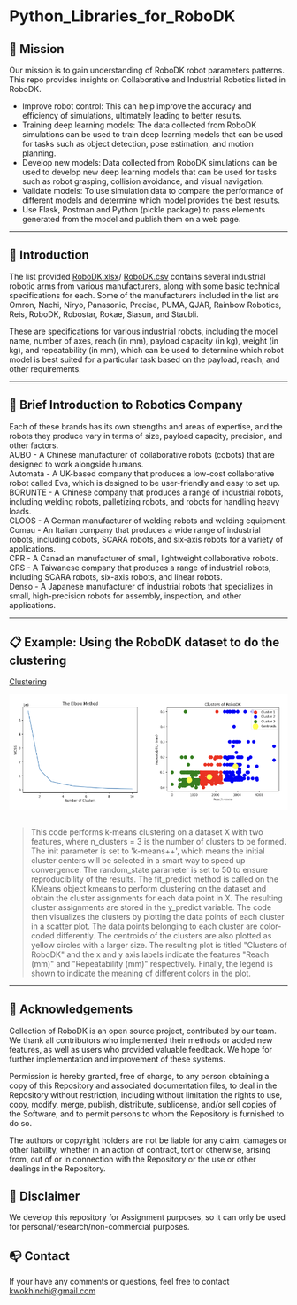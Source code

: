 # Python_Libraries_for_RoboDK


## 📍 Mission
Our mission is to gain understanding of RoboDK robot parameters patterns. This repo provides insights on Collaborative and Industrial Robotics listed in RoboDK. 

- Improve robot control: This can help improve the accuracy and efficiency of simulations, ultimately leading to better results.
- Training deep learning models: The data collected from RoboDK simulations can be used to train deep learning models that can be used for tasks such as object detection, pose estimation, and motion planning.
- Develop new models: Data collected from RoboDK simulations can be used to develop new deep learning models that can be used for tasks such as robot grasping, collision avoidance, and visual navigation.
- Validate models: To use simulation data to compare the performance of different models and determine which model provides the best results.
- Use Flask, Postman and Python (pickle package) to pass elements generated from the model and publish them on a web page.

--- 

## 🔆 Introduction

The list provided [RoboDK.xlsx](https://github.com/HaleyKwok/Python_Libraries_for_RoboDK/blob/main/RoboDK.xlsx)/ [RoboDK.csv](https://github.com/HaleyKwok/Python_Libraries_for_RoboDK/blob/main/RoboDK.csv) contains several industrial robotic arms from various manufacturers, along with some basic technical specifications for each. Some of the manufacturers included in the list are Omron, Nachi, Niryo, Panasonic, Precise, PUMA, QJAR, Rainbow Robotics, Reis, RoboDK, Robostar, Rokae, Siasun, and Staubli.

These are specifications for various industrial robots, including the model name, number of axes, reach (in mm), payload capacity (in kg), weight (in kg), and repeatability (in mm), which can be used to determine which robot model is best suited for a particular task based on the payload, reach, and other requirements.

---

## 📝 Brief Introduction to Robotics Company

Each of these brands has its own strengths and areas of expertise, and the robots they produce vary in terms of size, payload capacity, precision, and other factors.
<br>
AUBO - A Chinese manufacturer of collaborative robots (cobots) that are designed to work alongside humans.
<br>
Automata - A UK-based company that produces a low-cost collaborative robot called Eva, which is designed to be user-friendly and easy to set up.
<br>
BORUNTE - A Chinese company that produces a range of industrial robots, including welding robots, palletizing robots, and robots for handling heavy loads.
<br>
CLOOS - A German manufacturer of welding robots and welding equipment.
<br>
Comau - An Italian company that produces a wide range of industrial robots, including cobots, SCARA robots, and six-axis robots for a variety of applications.
<br>
CPR - A Canadian manufacturer of small, lightweight collaborative robots.
<br>
CRS - A Taiwanese company that produces a range of industrial robots, including SCARA robots, six-axis robots, and linear robots.
<br>
Denso - A Japanese manufacturer of industrial robots that specializes in small, high-precision robots for assembly, inspection, and other applications.
<br>


---
## 📋 Example: Using the RoboDK dataset to do the clustering

[Clustering](https://github.com/HaleyKwok/Python_Libraries_for_RoboDK/blob/main/Clustering.ipynb)

<div align="center"><img src="https://github.com/HaleyKwok/Python_Libraries_for_RoboDK/blob/main/Clustering.png" align="center" />
</div> 
<br>


> This code performs k-means clustering on a dataset X with two features, where n_clusters = 3 is the number of clusters to be formed. The init parameter is set to 'k-means++', which means the initial cluster centers will be selected in a smart way to speed up convergence. The random_state parameter is set to 50 to ensure reproducibility of the results. The fit_predict method is called on the KMeans object kmeans to perform clustering on the dataset and obtain the cluster assignments for each data point in X. The resulting cluster assignments are stored in the y_predict variable. The code then visualizes the clusters by plotting the data points of each cluster in a scatter plot. The data points belonging to each cluster are color-coded differently. The centroids of the clusters are also plotted as yellow circles with a larger size. The resulting plot is titled "Clusters of RoboDK" and the x and y axis labels indicate the features "Reach (mm)" and "Repeatability (mm)" respectively. Finally, the legend is shown to indicate the meaning of different colors in the plot.

---

## 📖 Acknowledgements
Collection of RoboDK is an open source project, contributed by our team. We thank all contributors who implemented their methods or added new features, as well as users who provided valuable feedback. We hope for further implementation and improvement of these systems.

Permission is hereby granted, free of charge, to any person obtaining a copy of this Repository and associated documentation files, to deal in the Repository without restriction, including without limitation the rights to use, copy, modify, merge, publish, distribute, sublicense, and/or sell copies of the Software, and to permit persons to whom the Repository is furnished to do so.

The authors or copyright holders are not be liable for any claim, damages or other liabillty, whether in an action of contract, tort or otherwise, arising from, out of or in connection with the Repository or the use or other dealings in the Repository.


## 📢 Disclaimer
We develop this repository for Assignment purposes, so it can only be used for personal/research/non-commercial purposes.


## 📭 Contact
If your have any comments or questions, feel free to contact kwokhinchi@gmail.com 




